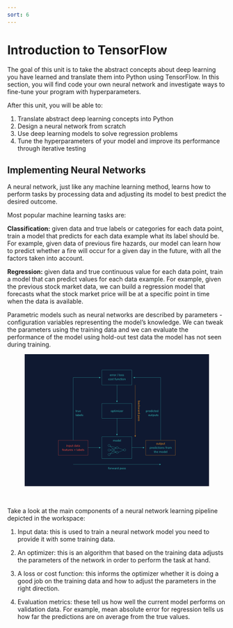 ```yaml
---
sort: 6
---
```


# Introduction to TensorFlow

The goal of this unit is to take the abstract concepts about deep learning you have learned and translate them into Python using TensorFlow. In this section, you will find code your own neural network and investigate ways to fine-tune your program with hyperparameters.

After this unit, you will be able to:

1. Translate abstract deep learning concepts into Python
2. Design a neural network from scratch
3. Use deep learning models to solve regression problems
4. Tune the hyperparameters of your model and improve its performance through iterative testing


## Implementing Neural Networks

A neural network, just like any machine learning method, learns how to perform tasks by processing data and adjusting its model to best predict the desired outcome. 

Most popular machine learning tasks are:

**Classification:** given data and true labels or categories for each data point, train a model that predicts for each data example what its label should be. For example, given data of previous fire hazards, our model can learn how to predict whether a fire will occur for a given day in the future, with all the factors taken into account.

**Regression:** given data and true continuous value for each data point, train a model that can predict values for each data example. For example, given the previous stock market data, we can build a regression model that forecasts what the stock market price will be at a specific point in time when the data is available.

Parametric models such as neural networks are described by parameters - configuration variables representing the model’s knowledge. We can tweak the parameters using the training data and we can evaluate the performance of the model using hold-out test data the model has not seen during training.

<figure>
    <img src=".\assets\introduction_diagram.PNG" />
</figure>
<br>

Take a look at the main components of a neural network learning pipeline depicted in the workspace:

1. Input data: this is used to train a neural network model you need to provide it with some training data.

2. An optimizer: this is an algorithm that based on the training data adjusts the parameters of the network in order to perform the task at hand.

3. A loss or cost function: this informs the optimizer whether it is doing a good job on the training data and how to adjust the parameters in the right direction.

4. Evaluation metrics: these tell us how well the current model performs on validation data. For example, mean absolute error for regression tells us how far the predictions are on average from the true values.